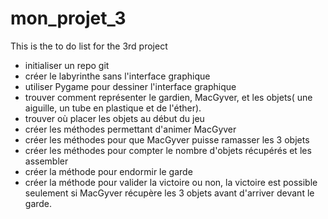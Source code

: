 # mon_projet_3

This is the to do list for the 3rd project

- initialiser un repo git 
- créer le labyrinthe sans l'interface graphique
- utiliser Pygame pour dessiner l'interface graphique
- trouver comment représenter le gardien, MacGyver, et les objets( une aiguille, un tube en plastique et de l'éther).
- trouver où placer les objets au début du jeu
- créer les méthodes permettant d'animer MacGyver
- créer les méthodes pour que MacGyver puisse ramasser les 3 objets
- créer les méthodes pour compter le nombre d'objets récupérés et les assembler
- créer la méthode pour endormir le garde
- créer la méthode pour valider la victoire ou non, la victoire est possible seulement si MacGyver récupère les 3 objets avant d'arriver devant le garde.
